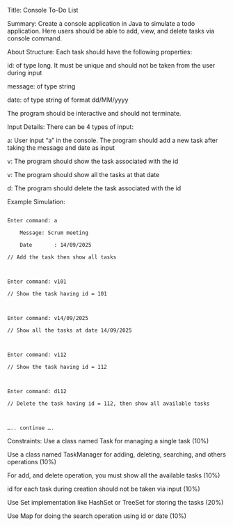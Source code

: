 Title: Console To-Do List


Summary: 
Create a console application in Java to simulate a todo application. Here users should be able to add, view, and delete tasks via console command.



About Structure:
Each task should have the following properties:

id: of type long. It must be unique and should not be taken from the user during input

message: of type string

date: of type string of format dd/MM/yyyy

The program should be interactive and should not terminate.

Input Details:
There can be 4 types of input:

a: User input “a” in the console. The program should add a new task after taking the message and date as input

v<id>: The program should show the task associated with the id

v<date>: The program should show all the tasks at that date

d<id>: The program should delete the task associated with the id

Example Simulation:
```

Enter command: a

    Message: Scrum meeting

    Date       : 14/09/2025

// Add the task then show all tasks



Enter command: v101

// Show the task having id = 101



Enter command: v14/09/2025

// Show all the tasks at date 14/09/2025



Enter command: v112

// Show the task having id = 112



Enter command: d112

// Delete the task having id = 112, then show all available tasks



….. continue ….

```

Constraints:
Use a class named Task for managing a single task (10%)

Use a class named TaskManager for adding, deleting, searching, and others operations (10%)

For add, and delete operation, you must show all the available tasks (10%)

id for each task during creation should not be taken via input (10%)

Use Set implementation like HashSet or TreeSet for storing the tasks (20%)

Use Map for doing the search operation using id or date (10%)
